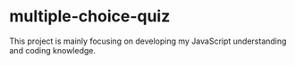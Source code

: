 # multiple-choice-quiz
This project is mainly focusing on developing my JavaScript understanding and coding knowledge.
